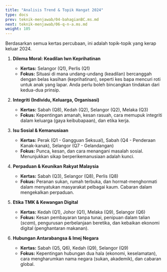 ```yaml
---
title: "Analisis Trend & Topik Hangat 2024"
type: docs
prev: teknik-menjawab/04-bahagianBC.ms.md
next: teknik-menjawab/06-q-n-a.ms.md
weight: 105
---
```


Berdasarkan semua kertas percubaan, ini adalah topik-topik yang kerap keluar 2024. 

1.  **Dilema Moral: Keadilan lwn Keprihatinan**
    * **Kertas:** Selangor (Q1), Perlis (Q1)
    * **Fokus:** Situasi di mana undang-undang (keadilan) bercanggah dengan belas kasihan (keprihatinan), seperti kes bapa mencuri roti untuk anak yang lapar. Anda perlu boleh bincangkan tindakan dari kedua-dua prinsip.

2.  **Integriti (Individu, Keluarga, Organisasi)**
    * **Kertas:** Sabah (Q8), Kedah (Q2), Selangor (Q2), Melaka (Q3)
    * **Fokus:** Kepentingan amanah, kesan rasuah, cara memupuk integriti dalam keluarga (gaya keibubapaan), dan etika kerja.

3.  **Isu Sosial & Kemanusiaan**
    * **Kertas:** Perak (Q1 - Gangguan Seksual), Sabah (Q4 - Penderaan Kanak-kanak), Selangor (Q7 - Gelandangan)
    * **Fokus:** Punca, kesan, dan cara menangani masalah sosial. Menunjukkan sikap berperikemanusiaan adalah kunci.

4.  **Perpaduan & Keunikan Rakyat Malaysia**
    * **Kertas:** Sabah (Q3), Selangor (Q8), Perlis (Q8)
    * **Fokus:** Peranan sukan, rumah terbuka, dan hormat-menghormati dalam menyatukan masyarakat pelbagai kaum. Cabaran dalam mengekalkan perpaduan.

5.  **Etika TMK & Kewangan Digital**
    * **Kertas:** Kedah (Q1), Johor (Q1), Melaka (Q9), Selangor (Q6)
    * **Fokus:** Kesan pembayaran tanpa tunai, penipuan dalam talian (*scam*), pengurusan perbelanjaan beretika, dan kebaikan ekonomi digital (penghantaran makanan).

6.  **Hubungan Antarabangsa & Imej Negara**
    * **Kertas:** Sabah (Q5, Q6), Kedah (Q9), Selangor (Q9)
    * **Fokus:** Kepentingan hubungan dua hala (ekonomi, keselamatan), cara mengharumkan nama negara (sukan, akademik), dan cabaran global.
